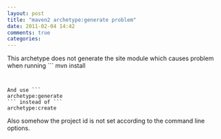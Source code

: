 ```yaml
---
layout: post
title: "maven2 archetype:generate problem"
date: 2011-02-04 14:42
comments: true
categories: 
---
```


This archetype does not generate the site module which causes problem when running ```
mvn install
```


And use ```
archetype:generate
``` instead of ```
archetype:create
```


Also somehow the project id is not set according to the command line options.


